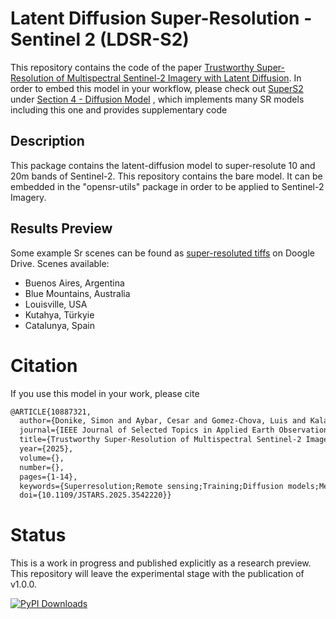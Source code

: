 # Latent Diffusion Super-Resolution - Sentinel 2 (LDSR-S2)
This repository contains the code of the paper [Trustworthy Super-Resolution of Multispectral Sentinel-2 Imagery with Latent Diffusion](https://ieeexplore.ieee.org/abstract/document/10887321). In order to embed this model in your workflow, please check out [SuperS2](https://github.com/IPL-UV/supers2) under [Section 4 - Diffusion Model](https://github.com/IPL-UV/supers2?tab=readme-ov-file#4-diffusion-model) , which implements many SR models including this one and provides supplementary code

## Description
This package contains the latent-diffusion model to super-resolute 10 and 20m bands of Sentinel-2. This repository contains the bare model. It can be embedded in the "opensr-utils" package in order to be applied to Sentinel-2 Imagery. 
## Results Preview
Some example Sr scenes can be found as [super-resoluted tiffs](https://drive.google.com/drive/folders/1OBgYS6c8Kpe_JuGzWOQwOK6UYwhm-3Vh?usp=drive_link) on Doogle Drive. Scenes available:
- Buenos Aires, Argentina  
- Blue Mountains, Australia  
- Louisville, USA  
- Kutahya, Türkyie  
- Catalunya, Spain  

# Citation
If you use this model in your work, please cite  
```tex
@ARTICLE{10887321,
  author={Donike, Simon and Aybar, Cesar and Gomez-Chova, Luis and Kalaitzis, Freddie},
  journal={IEEE Journal of Selected Topics in Applied Earth Observations and Remote Sensing}, 
  title={Trustworthy Super-Resolution of Multispectral Sentinel-2 Imagery with Latent Diffusion}, 
  year={2025},
  volume={},
  number={},
  pages={1-14},
  keywords={Superresolution;Remote sensing;Training;Diffusion models;Measurement;Spatial resolution;Image reconstruction;Uncertainty;Adaptation models;European Space Agency;Super-Resolution;Remote Sensing;Sentinel-2;Deep Learning;Latent Diffusion;Model Uncertainty},
  doi={10.1109/JSTARS.2025.3542220}}
```

# Status
This is a work in progress and published explicitly as a research preview. This repository will leave the experimental stage with the publication of v1.0.0. 

[![PyPI Downloads](https://static.pepy.tech/badge/opensr-model)](https://pepy.tech/projects/opensr-model)
